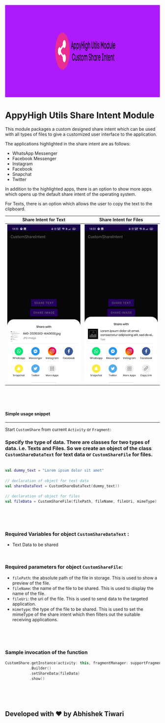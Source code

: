 <img src="images/banner.png" width=1280 height=300/>

# AppyHigh Utils Share Intent Module

This module packages a custom designed share intent which can be used with all types of files to give a customized user
interface to the application.

The applications highlighted in the share intent are as follows:
 - WhatsApp Messenger
 - Facebook Messenger
 - Instagram
 - Facebook
 - Snapchat
 - Twitter

In addition to the highlighted apps, there is an option to show more apps which opens up the default share intent of the 
operating system.

For Texts, there is an option which allows the user to copy the text to the clipboard.



| Share Intent for Text                    | Share Intent for Files                     |
|:----------------------------------------:|:------------------------------------------:|
|![](images/ss_text.jpeg)                  | ![](images/ss_files.jpeg)                  |

<br />
<br />
<br />

#### Simple usage snippet
------
Start `CustomShare` from current `Activity` or `Fragment`:

### Specify the type of data. There are classes for two types of data. i.e. Texts and Files. So we create an object of the class `CustomShareDataText` for text data or `CustomShareFile` for files.

```kotlin

val dummy_text = "Lorem ipsum dolor sit amet"

// declaration of object for text data
val shareDataText = CustomShareDataText(dummy_text))

// declaration of object for files
val fileData = CustomShareFile(filePath, fileName, fileUri, mimeType)

```
<br />
<br />
<br />

### Required Variables for object `CustomShareDataText` :  
 - Text Data to be shared


<br/>

### Required parameters for object `CustomShareFile`:
 - `filePath`: the absolute path of the file in storage. This is used to show a preview of the file.
 - `fileName`: the name of the file to be shared. This is used to display the name of the file.
 - `fileUri`: the uri of the file. This is used to send data to the targeted application.
 - `mimetype`: the type of the file to be shared. This is used to set the mimeType of the share intent which then filters out the suitable receiving applications.

<br />
<br />
<br />

### Sample invocation of the function

```kotlin
CustomShare.getInstance(activity: this, fragmentManager: supportFragmentManager)
           .Builder()
           .setShareData(fileData)
           .show()
```


<br /><br /><br />
## Developed with :heart: by Abhishek Tiwari 